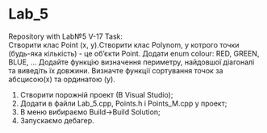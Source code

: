 # Lab_5
Repository with Lab№5 V-17
Task:	
	Створити клас Point (x, y).Створити клас Polynom, у котрого точки (будь-яка кількість) - це об’єкти Point. 
	Додати enum colour: RED, GREEN, BLUE, ... Додайте функцію визначення периметру, найдовшої діагоналі та виведіть їх довжини.
	Визначте функції сортування точок за абсцисою(х) та ординатою (у).


1) Створити порожній проект (В Visual Studio);
2) Додати в файли Lab_5.cpp, Points.h i Points_M.cpp у проект;
3) В меню вибираємо Build->Build Solution;
4) Запускаємо дебагер.

